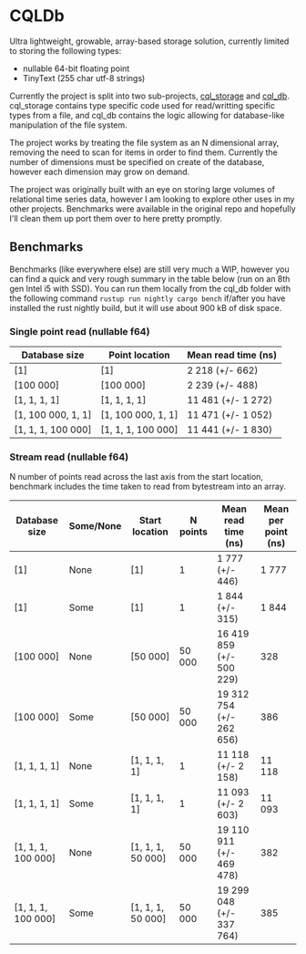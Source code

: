 # CQLDb
Ultra lightweight, growable, array-based storage solution, currently limited to storing the following types:
- nullable 64-bit floating point
- TinyText (255 char utf-8 strings)

Currently the project is split into two sub-projects, [cql_storage](cql_storage) and [cql_db](cql_db).  cql_storage contains type specific code used for read/writting specific types from a file, and cql_db contains the logic allowing for database-like manipulation of the file system.

The project works by treating the file system as an N dimensional array, removing the need to scan for items in order to find them. Currently the number of dimensions must be specified on create of the database, however each dimension may grow on demand.

The project was originally built with an eye on storing large volumes of relational time series data, however I am looking to explore other uses in my other projects. Benchmarks were available in the original repo and hopefully I'll clean them up port them over to here pretty promptly.


## Benchmarks

Benchmarks (like everywhere else) are still very much a WIP, however you can find a quick and very rough summary in the table below (run on an 8th gen Intel i5 with SSD). You can run them locally from the cql_db folder with the following command `rustup run nightly cargo bench` if/after you have installed the rust nightly build, but it will use about 900 kB of disk space.

### Single point read (nullable f64)

Database size | Point location | Mean read time (ns)
--- | --- | ---
[1] | [1] | 2 218 (+/- 662)
[100 000] | [100 000] | 2 239 (+/- 488)
[1, 1, 1, 1] | [1, 1, 1, 1] | 11 481 (+/- 1 272)
[1, 100 000, 1, 1] | [1, 100 000, 1, 1] | 11 471 (+/- 1 052)
[1, 1, 1, 100 000] | [1, 1, 1, 100 000] | 11 441 (+/- 1 830)

### Stream read (nullable f64)
N number of points read across the last axis from the start location, benchmark includes the time taken to read from bytestream into an array.

Database size | Some/None | Start location | N points | Mean read time (ns) | Mean per point (ns)
--- | --- | --- | --- | --- | ---
[1] | None | [1] | 1 | 1 777 (+/- 446) | 1 777
[1] | Some | [1] | 1 | 1 844 (+/- 315) | 1 844
[100 000] | None | [50 000] | 50 000 | 16 419 859 (+/- 500 229) | 328
[100 000] | Some | [50 000] | 50 000 | 19 312 754 (+/- 262 656) | 386
[1, 1, 1, 1] | None | [1, 1, 1, 1] | 1 | 11 118 (+/- 2 158) | 11 118
[1, 1, 1, 1] | Some | [1, 1, 1, 1] | 1 | 11 093 (+/- 2 603) | 11 093
[1, 1, 1, 100 000] | None | [1, 1, 1, 50 000] | 50 000 | 19 110 911 (+/- 469 478) | 382
[1, 1, 1, 100 000] | Some | [1, 1, 1, 50 000] | 50 000 | 19 299 048 (+/- 337 764) | 385
